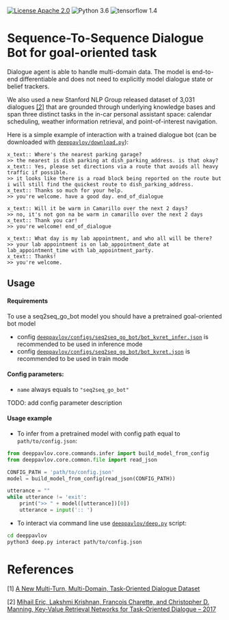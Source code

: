 [![License Apache 2.0](https://img.shields.io/badge/license-Apache%202.0-blue.svg)](/LICENSE.txt)
![Python 3.6](https://img.shields.io/badge/python-3.6-green.svg)
![tensorflow 1.4](https://img.shields.io/badge/tensorflow-1.4-green.svg)


# Sequence-To-Sequence Dialogue Bot for goal-oriented task 
Dialogue agent is able to handle multi-domain data. 
The model is end-to-end differentiable and does not need to explicitly model dialogue state or belief trackers.

We also used a new Stanford NLP Group released dataset of 3,031 dialogues [[2]](#references) that are grounded through 
underlying knowledge bases and span three distinct tasks in the in-car personal assistant space: 
calendar scheduling, weather information retrieval, and point-of-interest navigation.

Here is a simple example of interaction with a trained dialogue bot (can be downloaded with [`deeppavlov/download.py`](../../download.py)):

```
x_text:: Where's the nearest parking garage?
>> the nearest is dish parking at dish_parking_address. is that okay?
x_text:: Yes, please set directions via a route that avoids all heavy traffic if possible.
>> it looks like there is a road block being reported on the route but i will still find the quickest route to dish_parking_address.
x_text:: Thanks so much for your help.
>> you're welcome. have a good day. end_of_dialogue

x_text:: Will it be warm in Camarillo over the next 2 days?
>> no, it's not gon na be warm in camarillo over the next 2 days
x_text:: Thank you car!
>> you're welcome! end_of_dialogue

x_text:: What day is my lab appointment, and who all will be there?
>> your lab appointment is on lab_appointment_date at lab_appointment_time with lab_appointment_party.
x_text:: Thanks!
>> you're welcome.
```

## Usage

#### Requirements

To use a seq2seq_go_bot model you should have a pretrained goal-oriented bot model

* config [`deeppavlov/configs/seq2seq_go_bot/bot_kvret_infer.json`](../../configs/seq2seq_go_bot/bot_kvret_infer.json)
is recommended to be used in inference mode
   
* config [`deeppavlov/configs/seq2seq_go_bot/bot_kvret.json`](../../configs/seq2seq_go_bot/bot_kvret.json)
is recommended to be used in train mode
   
#### Config parameters:

* `name` always equals to `"seq2seq_go_bot"`

TODO: add config parameter description

#### Usage example
* To infer from a pretrained model with config path equal to `path/to/config.json`:

```python
from deeppavlov.core.commands.infer import build_model_from_config
from deeppavlov.core.common.file import read_json

CONFIG_PATH = 'path/to/config.json'
model = build_model_from_config(read_json(CONFIG_PATH))

utterance = ""
while utterance != 'exit':
    print(">> " + model([utterance])[0])
    utterance = input(':: ')
```

* To interact via command line use [`deeppavlov/deep.py`](../../deep.py) script:

```bash
cd deeppavlov
python3 deep.py interact path/to/config.json
```

# References
[1] [A New Multi-Turn, Multi-Domain, Task-Oriented Dialogue Dataset](https://nlp.stanford.edu/blog/a-new-multi-turn-multi-domain-task-oriented-dialogue-dataset/)

[2] [Mihail Eric, Lakshmi Krishnan, Francois Charette, and Christopher D. Manning, Key-Value Retrieval Networks for Task-Oriented Dialogue – 2017](https://arxiv.org/abs/1705.05414.pdf)
